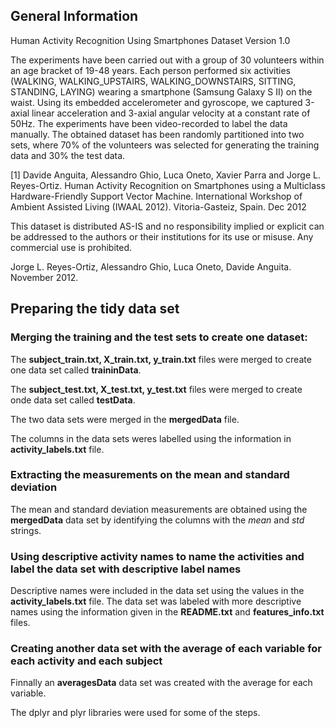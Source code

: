 ## General Information

Human Activity Recognition Using Smartphones Dataset
Version 1.0

The experiments have been carried out with a group of 30 volunteers within an age bracket of 19-48 years. 
Each person performed six activities (WALKING, WALKING_UPSTAIRS, WALKING_DOWNSTAIRS, SITTING, STANDING, LAYING) 
wearing a smartphone (Samsung Galaxy S II) on the waist. Using its embedded accelerometer and gyroscope, we 
captured 3-axial linear acceleration and 3-axial angular velocity at a constant rate of 50Hz. The experiments 
have been video-recorded to label the data manually. The obtained dataset has been randomly partitioned into 
two sets, where 70% of the volunteers was selected for generating the training data and 30% the test data. 

[1] Davide Anguita, Alessandro Ghio, Luca Oneto, Xavier Parra and Jorge L. Reyes-Ortiz. Human Activity Recognition 
on Smartphones using a Multiclass Hardware-Friendly Support Vector Machine. International Workshop of Ambient 
Assisted Living (IWAAL 2012). Vitoria-Gasteiz, Spain. Dec 2012

This dataset is distributed AS-IS and no responsibility implied or explicit can be addressed to the authors or 
their institutions for its use or misuse. Any commercial use is prohibited.

Jorge L. Reyes-Ortiz, Alessandro Ghio, Luca Oneto, Davide Anguita. November 2012. 


## Preparing the tidy data set


### Merging the training and the test sets to create one dataset:

The **subject_train.txt, X_train.txt, y_train.txt** files were merged to create one data set called **traininData**.

The **subject_test.txt, X_test.txt, y_test.txt** files were merged to create onde data set called **testData**.

The two data sets were merged in the **mergedData** file.

The columns in the data sets weres labelled using the information in **activity_labels.txt** file.


### Extracting the measurements on the mean and standard deviation

The mean and standard deviation measurements are obtained using the **mergedData** data set by identifying the 
columns with the *mean* and *std* strings.


### Using descriptive activity names to name the activities and label the data set with descriptive label names

Descriptive names were included in the data set using the values in the **activity_labels.txt** file.
The data set was labeled with more descriptive names using the information given in the **README.txt** 
and **features_info.txt** files.


### Creating another data set with the average of each variable for each activity and each subject

Finnally an **averagesData** data set was created with the average for each variable.

The dplyr and plyr libraries were used for some of the steps.

